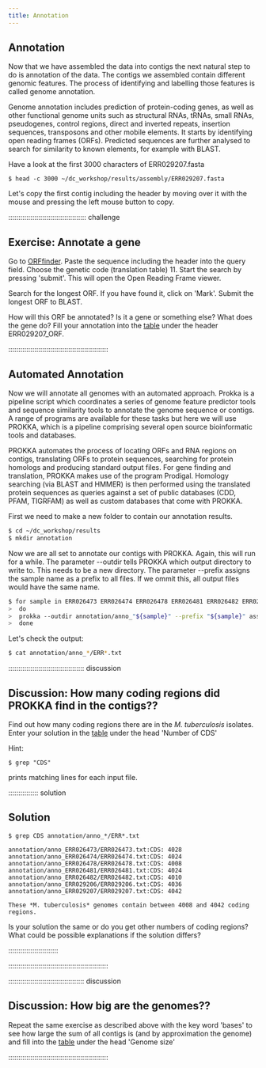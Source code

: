 ```yaml
---
title: Annotation
---
```


## Annotation

Now that we have assembled the data into contigs the next natural step to do is annotation of the data. The contigs we assembled contain different genomic features. The process of identifying and labelling those features is called genome annotation.

Genome annotation includes prediction of protein-coding genes, as well as other functional genome units such as structural RNAs, tRNAs, small RNAs, pseudogenes, control regions, direct and inverted repeats, insertion sequences, transposons and other mobile elements. It starts by identifying open reading frames (ORFs). Predicted sequences are further analysed to search for similarity to known elements, for example with BLAST.

Have a look at the first 3000 characters of ERR029207.fasta

```source
$ head -c 3000 ~/dc_workshop/results/assembly/ERR029207.fasta
```

Let's copy the first contig including the header by moving over it with the mouse and pressing the left mouse button to copy.

:::::::::::::::::::::::::::::::::::::::  challenge

## Exercise: Annotate a gene

Go to [ORFfinder](https://www.ncbi.nlm.nih.gov/orffinder/). Paste the sequence including the header into the query
field. Choose the genetic code (translation table) 11. Start the search by pressing 'submit'.
This will open the Open Reading Frame viewer.

Search for the longest ORF. If you have found it, click on 'Mark'. Submit the longest ORF to BLAST.

How will this ORF be annotated? Is it a gene or something else? What does the gene do? Fill your annotation into the
[table](https://docs.google.com/spreadsheets/d/1xjiliy_USyMwiyzEgWhpn8_109F7Z3jPM_f7Jp-lOb8/edit?usp=sharing) under the header ERR029207\_ORF.

::::::::::::::::::::::::::::::::::::::::::::::::::

## Automated Annotation

Now we will annotate all genomes with an automated approach. Prokka is a pipeline script which coordinates a series of genome feature predictor tools and sequence similarity tools to annotate the genome sequence or contigs.
A range of programs are available for these tasks but here we will use PROKKA, which is a pipeline comprising several open source bioinformatic tools and databases.

PROKKA automates the process of locating ORFs and RNA regions on contigs, translating ORFs to protein sequences, searching for protein homologs and producing standard output files. For gene finding and translation, PROKKA makes use of the program Prodigal. Homology searching (via BLAST and HMMER) is then performed using the translated protein sequences as queries against a set of public databases (CDD, PFAM, TIGRFAM) as well as custom databases that come with PROKKA.

First we need to make a new folder to contain our annotation results.

```bash
$ cd ~/dc_workshop/results
$ mkdir annotation
```

Now we are all set to annotate our contigs with PROKKA. Again, this will run for a while.
The parameter --outdir tells PROKKA which output directory to write to. This needs to be a new directory.
The parameter --prefix assigns the sample name as a prefix to all files. If we ommit this, all output files would have the same name.

```bash
$ for sample in ERR026473 ERR026474 ERR026478 ERR026481 ERR026482 ERR029206 ERR029207
>  do
>  prokka --outdir annotation/anno_"${sample}" --prefix "${sample}" assembly/"${sample}".fasta
>  done
```

Let's check the output:

```bash
$ cat annotation/anno_*/ERR*.txt
```

::::::::::::::::::::::::::::::::::::::  discussion

## Discussion: How many coding regions did PROKKA find in the contigs??

Find out how many coding regions there are in the *M. tuberculosis* isolates. Enter your solution in the
[table](https://docs.google.com/spreadsheets/d/1xjiliy_USyMwiyzEgWhpn8_109F7Z3jPM_f7Jp-lOb8/edit?usp=sharing) under the head 'Number of CDS'

Hint:

```
$ grep "CDS" 
```

prints matching lines for each input file.

:::::::::::::::  solution

## Solution

```output
$ grep CDS annotation/anno_*/ERR*.txt
 
annotation/anno_ERR026473/ERR026473.txt:CDS: 4028
annotation/anno_ERR026474/ERR026474.txt:CDS: 4024
annotation/anno_ERR026478/ERR026478.txt:CDS: 4008
annotation/anno_ERR026481/ERR026481.txt:CDS: 4024
annotation/anno_ERR026482/ERR026482.txt:CDS: 4010
annotation/anno_ERR029206/ERR029206.txt:CDS: 4036
annotation/anno_ERR029207/ERR029207.txt:CDS: 4042

These *M. tuberculosis* genomes contain between 4008 and 4042 coding regions.
```

Is your solution the same or do you get other numbers of coding regions? What could be possible explanations
if the solution differs?



:::::::::::::::::::::::::

::::::::::::::::::::::::::::::::::::::::::::::::::

::::::::::::::::::::::::::::::::::::::  discussion

## Discussion: How big are the genomes??

Repeat the same exercise as described above with the key word 'bases' to see how large the sum of all contigs is (and by approximation the genome) and fill into the [table](https://docs.google.com/spreadsheets>/d/1xjiliy_USyMwiyzEgWhpn8_109F7Z3jPM_f7Jp-lOb8/edit?usp=sharing) under the head 'Genome size'


::::::::::::::::::::::::::::::::::::::::::::::::::




